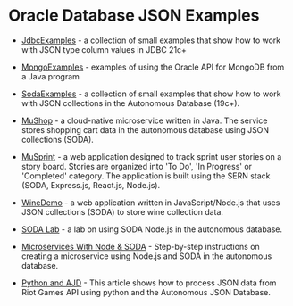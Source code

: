 
# Oracle Database JSON Examples

* [JdbcExamples](JdbcExamples) - a collection of small
  examples that show how to work with JSON type column values in JDBC
  21c+
  
* [MongoExamples](MongoExamples) - examples of using the Oracle API for 
  MongoDB from a Java program

* [SodaExamples](SodaExamples) - a collection of small
  examples that show how to work with JSON collections in the Autonomous Database (19c+).

* [MuShop](https://github.com/oracle-quickstart/oci-cloudnative/tree/master/src/carts) - a cloud-native microservice written in Java.  The service stores shopping cart data in the autonomous database using JSON collections (SODA).

* [MuSprint](MuSprint) - a web application designed to track sprint user stories on a story board. Stories are organized into 'To Do', 'In Progress' or 'Completed' category.  The application is built using the SERN stack (SODA, Express.js, React.js, Node.js).

* [WineDemo](WineDemo) - a web application written in
  JavaScript/Node.js that uses JSON collections (SODA) to store wine
  collection data.

* [SODA Lab](https://dmcghan.github.io/soda-hol/?page=README.md) - a
  lab on using SODA Node.js in the autonomous database.

* [Microservices With Node &
  SODA](https://blogs.oracle.com/developers/creating-a-microservice-with-node-soda-json-document-storage-in-autonomous-db) - Step-by-step instructions on creating a microservice using Node.js
  and SODA in the autonomous database.

* [Python and AJD](https://cool.devo.build/tutorials/lol-optimizer-using-oci-extraction-processing) - This article shows how to process JSON data from Riot Games API using python and the Autonomous JSON Database. 
